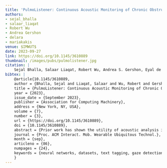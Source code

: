 ```yaml
---
title: 'PulmoListener: Continuous Acoustic Monitoring of Chronic Obstructive Pulmonary Disease in the Wild'
authors: 
- sejal_bhalla
- salaar_liaqat
- Robert Wu
- Andrea Gershon
- delara
- mariakakis
venue: $IMWUT$
date: 2023-09-27
link: https://doi.org/10.1145/3610889
thumbnail: /images/pubs/pulmolistener.jpg
citation: |
    Sejal Bhalla, Salaar Liaqat, Robert Wu, Andrea S. Gershon, Eyal de Lara, and Alex Mariakakis. 2023. PulmoListener: Continuous Acoustic Monitoring of Chronic Obstructive Pulmonary Disease in the Wild. Proc. ACM Interact. Mob. Wearable Ubiquitous Technol. 7, 3, Article 86 (September 2023), 24 pages. https://doi.org/10.1145/3610889
bibtex: |
    @article{10.1145/3610889,
    author = {Bhalla, Sejal and Liaqat, Salaar and Wu, Robert and Gershon, Andrea S. and de Lara, Eyal and Mariakakis, Alex},
    title = {PulmoListener: Continuous Acoustic Monitoring of Chronic Obstructive Pulmonary Disease in the Wild},
    year = {2023},
    issue_date = {September 2023},
    publisher = {Association for Computing Machinery},
    address = {New York, NY, USA},
    volume = {7},
    number = {3},
    url = {https://doi.org/10.1145/3610889},
    doi = {10.1145/3610889},
    abstract = {Prior work has shown the utility of acoustic analysis in controlled settings for assessing chronic obstructive pulmonary disease (COPD) — one of the most common respiratory diseases that impacts millions of people worldwide. However, such assessments require active user input and may not represent the true characteristics of a patient's voice. We propose PulmoListener, an end-to-end speech processing pipeline that identifies segments of the patient's speech from smartwatch audio collected during daily living and analyzes them to classify COPD symptom severity. To evaluate our approach, we conducted a study with 8 COPD patients over 164 ± 92 days on average. We found that PulmoListener achieved an average sensitivity of 0.79 ± 0.03 and a specificity of 0.83 ± 0.05 per patient when classifying their symptom severity on the same day. PulmoListener can also predict the severity level up to 4 days in advance with an average sensitivity of 0.75 ± 0.02 and a specificity of 0.74 ± 0.07. The results of our study demonstrate the feasibility of leveraging natural speech for monitoring COPD in real-world settings, offering a promising solution for disease management and even diagnosis.},
    journal = {Proc. ACM Interact. Mob. Wearable Ubiquitous Technol.},
    month = {sep},
    articleno = {86},
    numpages = {24},
    keywords = {neural networks, datasets, text tagging, gaze detection}
    }
---
```

